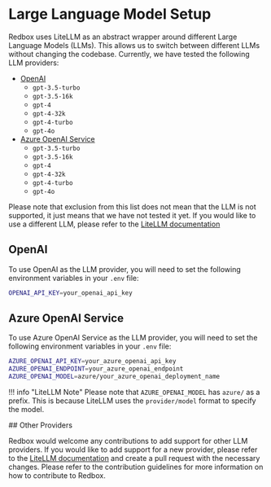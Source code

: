 # Large Language Model Setup

Redbox uses LiteLLM as an abstract wrapper around different Large Language Models (LLMs). This allows us to switch between different LLMs without changing the codebase. Currently, we have tested the following LLM providers:

- [OpenAI](https://platform.openai.com/docs/models)
    - `gpt-3.5-turbo`
    - `gpt-3.5-16k`
    - `gpt-4`
    - `gpt-4-32k`
    - `gpt-4-turbo`
    - `gpt-4o`
- [Azure OpenAI Service](https://learn.microsoft.com/en-us/azure/ai-services/openai/concepts/models)
    - `gpt-3.5-turbo`
    - `gpt-3.5-16k`
    - `gpt-4`
    - `gpt-4-32k`
    - `gpt-4-turbo`
    - `gpt-4o`

Please note that exclusion from this list does not mean that the LLM is not supported, it just means that we have not tested it yet. If you would like to use a different LLM, please refer to the [LiteLLM documentation](https://docs.litellm.ai/docs/providers)

## OpenAI

To use OpenAI as the LLM provider, you will need to set the following environment variables in your `.env` file:

```bash
OPENAI_API_KEY=your_openai_api_key
```

## Azure OpenAI Service

To use Azure OpenAI Service as the LLM provider, you will need to set the following environment variables in your `.env` file:

```bash
AZURE_OPENAI_API_KEY=your_azure_openai_api_key
AZURE_OPENAI_ENDPOINT=your_azure_openai_endpoint
AZURE_OPENAI_MODEL=azure/your_azure_openai_deployment_name
```

!!! info "LiteLLM Note"
    Please note that `AZURE_OPENAI_MODEL` has `azure/` as a prefix. This is because LiteLLM uses the `provider/model` format to specify the model.

## Other Providers

Redbox would welcome any contributions to add support for other LLM providers. If you would like to add support for a new provider, please refer to the [LiteLLM documentation](https://docs.litellm.ai/docs/providers) and create a pull request with the necessary changes. Please refer to the contribution guidelines for more information on how to contribute to Redbox.